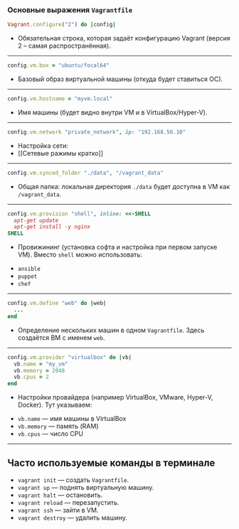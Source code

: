 ###  Основные выражения `Vagrantfile`

```ruby
Vagrant.configure("2") do |config|
```

- Обязательная строка, которая задаёт конфигурацию Vagrant (версия 2 – самая распространённая).

---

```ruby
config.vm.box = "ubuntu/focal64"
```

- Базовый образ виртуальной машины (откуда будет ставиться ОС).

---

```ruby
config.vm.hostname = "myvm.local"
```

- Имя машины (будет видно внутри VM и в VirtualBox/Hyper-V).

---

```ruby
config.vm.network "private_network", ip: "192.168.56.10"
```

- Настройка сети:
- [[Сетевые ражимы кратко]]

---

```ruby
config.vm.synced_folder "./data", "/vagrant_data"
```

- Общая папка: локальная директория `./data` будет доступна в VM как `/vagrant_data`.

---

```ruby
config.vm.provision "shell", inline: <<-SHELL
  apt-get update
  apt-get install -y nginx
SHELL
```

- Провижининг (установка софта и настройка при первом запуске VM).
Вместо `shell` можно использовать:

* `ansible`
* `puppet`
* `chef`

---

```ruby
config.vm.define "web" do |web|
  ...
end
```

- Определение нескольких машин в одном `Vagrantfile`. Здесь создаётся ВМ с именем `web`.

---

```ruby
config.vm.provider "virtualbox" do |vb|
  vb.name = "my_vm"
  vb.memory = 2048
  vb.cpus = 2
end
```

- Настройки провайдера (например VirtualBox, VMware, Hyper-V, Docker).
Тут указываем:

* `vb.name` — имя машины в VirtualBox
* `vb.memory` — память (RAM)
* `vb.cpus` — число CPU

---

## Часто используемые команды в терминале

* `vagrant init` — создать `Vagrantfile`.
* `vagrant up` — поднять виртуальную машину.
* `vagrant halt` — остановить.
* `vagrant reload` — перезапустить.
* `vagrant ssh` — зайти в VM.
* `vagrant destroy` — удалить машину.